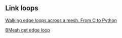 ## Link loops

[Walking edge loops across a mesh. From C to Python](https://devtalk.blender.org/t/walking-edge-loops-across-a-mesh-from-c-to-python/14297)


[BMesh get edge loop](https://blender.stackexchange.com/questions/79988/bmesh-get-edge-loop/79995#79995)